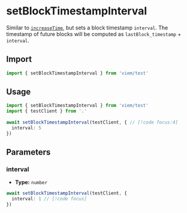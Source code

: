 # setBlockTimestampInterval

Similar to [`increaseTime`](/docs/actions/test/increaseTime), but sets a block timestamp `interval`. The timestamp of future blocks will be computed as `lastBlock_timestamp` + `interval`.

## Import 

```ts
import { setBlockTimestampInterval } from 'viem/test'
```

## Usage

```ts
import { setBlockTimestampInterval } from 'viem/test'
import { testClient } from '.'
 
await setBlockTimestampInterval(testClient, { // [!code focus:4]
  interval: 5
})
```

## Parameters

### interval

- **Type:** `number`

```ts
await setBlockTimestampInterval(testClient, {
  interval: 1 // [!code focus]
})
```